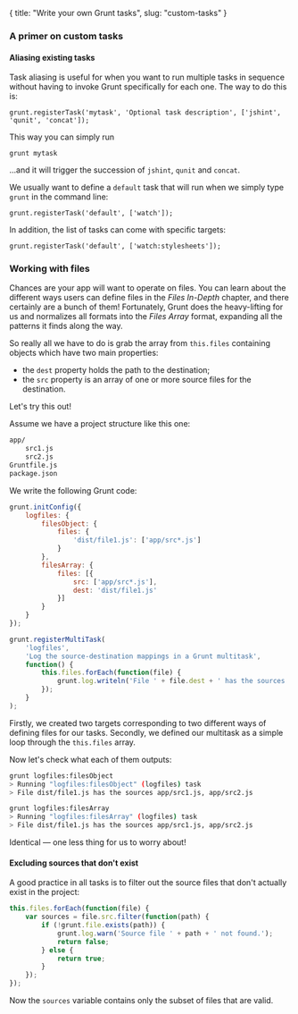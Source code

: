 {
  title: "Write your own Grunt tasks",
  slug: "custom-tasks"
}

### A primer on custom tasks

#### Aliasing existing tasks

Task aliasing is useful for when you want to run multiple tasks in sequence without having to invoke Grunt specifically for each one. The way to do this is:

	grunt.registerTask('mytask', 'Optional task description', ['jshint', 'qunit', 'concat']);

This way you can simply run

	grunt mytask

...and it will trigger the succession of `jshint`, `qunit` and `concat`.

We usually want to define a `default` task that will run when we simply type `grunt` in the command line:

	grunt.registerTask('default', ['watch']);

In addition, the list of tasks can come with specific targets:
	
	grunt.registerTask('default', ['watch:stylesheets']);

### Working with files

Chances are your app will want to operate on files. You can learn about the different ways users can define files in the _Files In-Depth_ chapter, and there certainly are a bunch of them! Fortunately, Grunt does the heavy-lifting for us and normalizes all formats into the _Files Array_ format, expanding all the patterns it finds along the way. 

So really all we have to do is grab the array from `this.files` containing objects which have two main properties:

* the `dest` property holds the path to the destination;
* the `src` property is an array of one or more source files for the destination.

Let's try this out!

Assume we have a project structure like this one:

```bash
app/
	src1.js
	src2.js
Gruntfile.js
package.json
```

We write the following Grunt code:

```javascript
grunt.initConfig({
	logfiles: {
		filesObject: {
			files: {
				'dist/file1.js': ['app/src*.js']
			}
		},
		filesArray: {
			files: [{
				src: ['app/src*.js'],
				dest: 'dist/file1.js'
			}]
		}
	}
});

grunt.registerMultiTask(
	'logfiles', 
	'Log the source-destination mappings in a Grunt multitask', 
	function() {
		this.files.forEach(function(file) {
			grunt.log.writeln('File ' + file.dest + ' has the sources ' + file.src);
		});	
	}
);
```

Firstly, we created two targets corresponding to two different ways of defining files for our tasks. Secondly, we defined our multitask as a simple loop through the `this.files` array.

Now let's check what each of them outputs:

```bash
grunt logfiles:filesObject
> Running "logfiles:filesObject" (logfiles) task
> File dist/file1.js has the sources app/src1.js, app/src2.js

grunt logfiles:filesArray
> Running "logfiles:filesArray" (logfiles) task
> File dist/file1.js has the sources app/src1.js, app/src2.js
```

Identical &mdash; one less thing for us to worry about!

#### Excluding sources that don't exist
	
A good practice in all tasks is to filter out the source files that don't actually exist in the project:

```javascript
this.files.forEach(function(file) {
	var sources = file.src.filter(function(path) {
		if (!grunt.file.exists(path)) {
			grunt.log.warn('Source file ' + path + ' not found.');
			return false;
		} else {
			return true;
		}
	});
});	
```

Now the `sources` variable contains only the subset of files that are valid.

